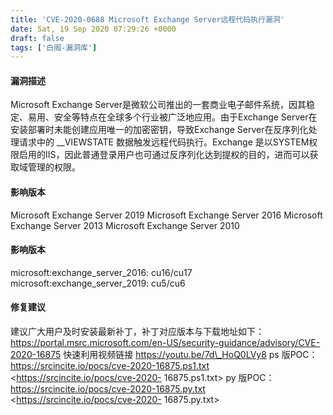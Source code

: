 ```yaml
---
title: 'CVE-2020-0688 Microsoft Exchange Server远程代码执行漏洞'
date: Sat, 19 Sep 2020 07:29:26 +0000
draft: false
tags: ['白阁-漏洞库']
---
```


#### 漏洞描述

Microsoft Exchange Server是微软公司推出的一套商业电子邮件系统，因其稳定、易用、安全等特点在全球多个行业被广泛地应用。由于Exchange Server在安装部署时未能创建应用唯一的加密密钥，导致Exchange Server在反序列化处理请求中的 \_\_VIEWSTATE 数据触发远程代码执行。Exchange 是以SYSTEM权限启用的IIS，因此普通登录用户也可通过反序列化达到提权的目的，进而可以获取域管理的权限。

#### 影响版本

Microsoft Exchange Server 2019 Microsoft Exchange Server 2016 Microsoft Exchange Server 2013 Microsoft Exchange Server 2010

#### 影响版本

microsoft:exchange\_server\_2016: cu16/cu17 microsoft:exchange\_server\_2019: cu5/cu6

#### 修复建议

建议广大用户及时安装最新补丁，补丁对应版本与下载地址如下： https://portal.msrc.microsoft.com/en-US/security-guidance/advisory/CVE-2020-16875 快速利用视频链接 https://youtu.be/7d\_HoQ0LVy8 ps 版POC：https://srcincite.io/pocs/cve-2020-16875.ps1.txt <https://srcincite.io/pocs/cve-2020- 16875.ps1.txt> py 版POC：https://srcincite.io/pocs/cve-2020-16875.py.txt <https://srcincite.io/pocs/cve-2020- 16875.py.txt>